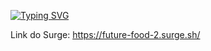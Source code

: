 [![Typing SVG](https://readme-typing-svg.herokuapp.com/?color=5cb646&size=35&center=true&vCenter=true&width=1000&lines=Bem+Vindo+ao+Projeto+FutureEats;Peça+a+sua+comida+agora+:%29)](https://git.io/typing-svg)


Link do Surge:
https://future-food-2.surge.sh/
